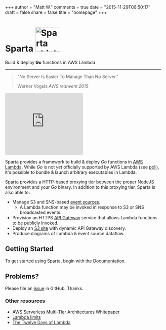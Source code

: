 +++
author = "Matt W."
comments = true
date = "2015-11-29T06:50:17"
draft = false
share = false
title = "homepage"
+++

<div class="jumbotron">
  <h1>Sparta <img src="images/spartanshieldsmall.png" alt="Sparta shield" height="80" width="80"></h1>
  Build & deploy <b>Go</b> functions in AWS Lambda
  <hr />
  <blockquote>
    <p>"No Server Is Easier To Manage Than No Server."</p>
    <footer>Werner Vogels <cite title="Source Title">AWS re:Invent 2015</cite></footer>
  </blockquote>  
  <iframe width="50%" height="200" src="https://www.youtube.com/embed/y-0Wf2Zyi5Q?start=1742" frameborder="0" allowfullscreen></iframe>
</div>

Sparta provides a framework to build & deploy *Go* functions in [AWS Lambda](https://aws.amazon.com/lambda/). While *Go* is not _yet_ officially supported by AWS Lambda (see [poll](https://twitter.com/awscloud/status/659795641204260864)), it's possible to bundle & launch arbitrary executables in Lambda.  

Sparta provides a HTTP-based proxying tier between the proper [NodeJS](http://docs.aws.amazon.com/lambda/latest/dg/programming-model.html) environment and your *Go* binary.  In addition to this proxying tier, Sparta is also able to:

  * Manage S3 and SNS-based [event sources](http://docs.aws.amazon.com/lambda/latest/dg/intro-core-components.html#intro-core-components-event-sources).
      * A Lambda function may be invoked in response to S3 or SNS broadcasted events.
  * Provision an HTTPS [API Gateway](https://aws.amazon.com/api-gateway/details/) service that allows Lambda functions to be publicly invoked.
  * Deploy an [S3 site](http://docs.aws.amazon.com/AmazonS3/latest/dev/WebsiteHosting.html) with dynamic API Gateway discovery.
  * Produce diagrams of Lambda & event source dataflow.

## Getting Started

To get started using Sparta, begin with the [Documentation](./docs).

## Problems?

Please file an [issue](https://github.com/mweagle/Sparta/issues/new) in GitHub.  Thanks.

### Other resources

  * [AWS Serverless Multi-Tier Architectures Whitepaper](https://d0.awsstatic.com/whitepapers/AWS_Serverless_Multi-Tier_Architectures.pdf)
  * [Lambda limits](http://docs.aws.amazon.com/lambda/latest/dg/limits.html)
  * [The Twelve Days of Lambda](https://aws.amazon.com/blogs/compute/the-twelve-days-of-lambda/)
